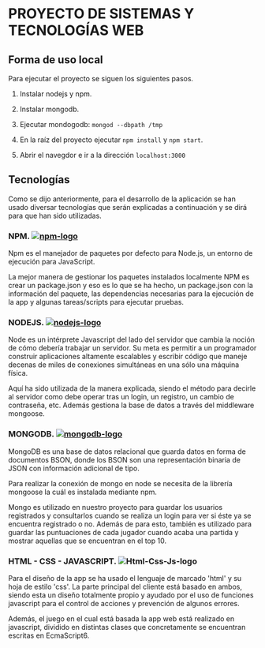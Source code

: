 # PROYECTO DE SISTEMAS Y TECNOLOGÍAS WEB

## Forma de uso local

Para ejecutar el proyecto se siguen los siguientes pasos.

1. Instalar nodejs y npm.

2. Instalar mongodb.

3. Ejecutar mondogodb: `mongod --dbpath /tmp`

4. En la raíz del proyecto ejecutar `npm install` y `npm start`.

5. Abrir el navegdor e ir a la dirección `localhost:3000`

## Tecnologías

Como se dijo anteriormente, para el desarrollo de la aplicación se han usado diversar tecnologías que serán explicadas a continuación y se dirá para que han sido utilizadas. 

### NPM. [![npm-logo](https://goodbits-production.s3.amazonaws.com/uploads/link/thumbnail/3114590/npm-logo.png)](https://www.npmjs.com/)
Npm es el manejador de paquetes por defecto para Node.js, un entorno de ejecución para JavaScript.

La mejor manera de gestionar los paquetes instalados localmente NPM es crear un package.json y eso es lo que se ha hecho, un package.json con la información del paquete, las dependencias necesarias para la ejecución de la app y algunas tareas/scripts para ejecutar pruebas.

### NODEJS. [![nodejs-logo](http://cdn.codesamplez.com/wp-content/uploads/2015/02/nodejs-tips-tricks-120x120.png)](https://nodejs.org/en/)
Node es un intérprete Javascript del lado del servidor que cambia la noción de cómo debería trabajar un servidor. Su meta es permitir a un programador construir aplicaciones altamente escalables y escribir código que maneje decenas de miles de conexiones simultáneas en una sólo una máquina física.

Aquí ha sido utilizada de la manera explicada, siendo el método para decirle al servidor como debe operar tras un login, un registro, un cambio de contraseña, etc. Además gestiona la base de datos a través del middleware mongoose.

### MONGODB. [![mongodb-logo](https://www.aadhya-analytics.com/wp-content/uploads/2015/07/mongodb_slide.png)](https://www.mongodb.com/es) 
MongoDB es una base de datos relacional que guarda datos en forma de documentos BSON, donde los BSON son una representación binaria de JSON con información adicional de tipo. 

Para realizar la conexión de mongo en node se necesita de la librería mongoose la cuál es instalada mediante npm.

Mongo es utilizado en nuestro proyecto para guardar los usuarios registrados y consultarlos cuando se realiza un login para ver si éste ya se encuentra registrado o no. Además de para esto, también es utilizado para guardar las puntuaciones de cada jugador cuando acaba una partida y mostrar aquellas que se encuentran en el top 10.

### HTML - CSS - JAVASCRIPT. ![Html-Css-Js-logo](https://www.cmaginet.com/wp-content/themes/cmaginet/static/img/css-html-js.svg)
Para el diseño de la app se ha usado el lenguaje de marcado 'html' y su hoja de estilo 'css'. La parte principal del cliente está basado en ambos, siendo esta un diseño totalmente propio y ayudado por el uso de funciones javascript para el control de acciones y prevención de algunos errores.

Además, el juego en el cual está basada la app web está realizado en javascript, dividido en distintas clases que concretamente se encuentran escritas en EcmaScript6. 